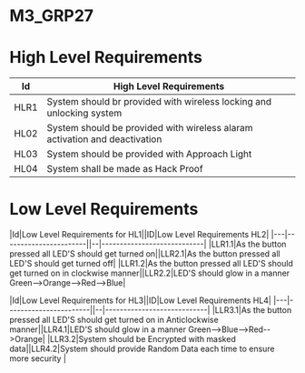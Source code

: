 # M3_GRP27

# High Level Requirements

|Id|High Level Requirements|
|---|-----------------------|
|HLR1|System should br provided with wireless locking and unlocking system|
|HL02|System should be provided with wireless alaram activation and deactivation|
|HL03|System should be provided with Approach Light|
|HL04|System shall be made as Hack Proof|

# Low Level Requirements

|Id|Low Level Requirements for HL1||ID|Low Level Requirements HL2|
|---|-----------------------||--|----------------------------|
|LLR1.1|As the button pressed all LED'S should get turned on||LLR2.1|As the button pressed all LED'S should get turned off|
|LLR1.2|As the button pressed all LED'S should get turned on in clockwise manner||LLR2.2|LED'S should glow in a manner Green-->Orange-->Red-->Blue|

|Id|Low Level Requirements for HL3||ID|Low Level Requirements HL4|
|---|-----------------------||--|----------------------------|
|LLR3.1|As the button pressed all LED'S should get turned on in Anticlockwise manner||LLR4.1|LED'S should glow in a manner Green-->Blue-->Red-->Orange|
|LLR3.2|System should be Encrypted with masked data||LLR4.2|System should provide Random Data each time to ensure more security |





